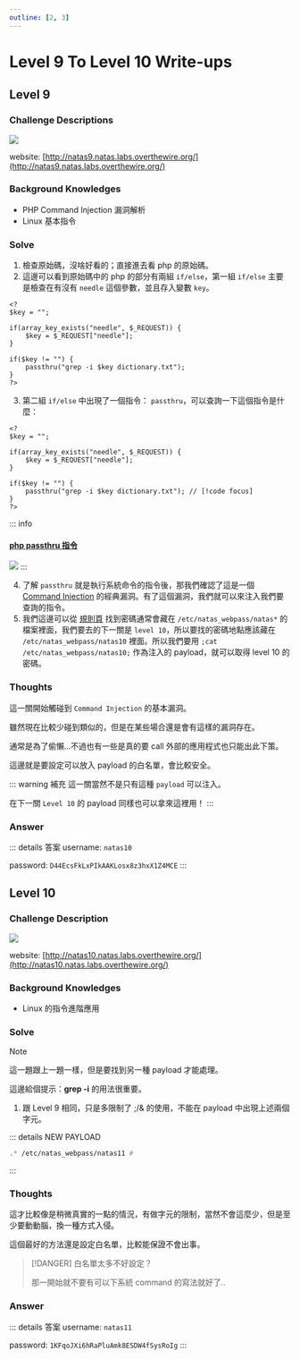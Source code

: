 ```yaml
---
outline: [2, 3]
---
```


# Level 9 To Level 10 Write-ups

## Level 9

### Challenge Descriptions

![](/articles/01_Wargames/00_OverTheWire/00_Natas/02_Level_9_To_Level_10/20240207164217.png)

website: [http://natas9.natas.labs.overthewire.org/](http://natas9.natas.labs.overthewire.org/)

### Background Knowledges

-   PHP Command Injection 漏洞解析
-   Linux 基本指令

### Solve

1. 檢查原始碼，沒啥好看的；直接進去看 php 的原始碼。
2. 這邊可以看到原始碼中的 php 的部分有兩組 `if/else`，第一組 `if/else` 主要是檢查在有沒有 `needle` 這個參數，並且存入變數 `key`。

```php:line-numbers {3-5}
<?
$key = "";

if(array_key_exists("needle", $_REQUEST)) {
    $key = $_REQUEST["needle"];
}

if($key != "") {
    passthru("grep -i $key dictionary.txt");
}
?>
```

3. 第二組 `if/else` 中出現了一個指令： `passthru`，可以查詢一下這個指令是什麼：

```php:line-numbers
<?
$key = "";

if(array_key_exists("needle", $_REQUEST)) {
    $key = $_REQUEST["needle"];
}

if($key != "") {
    passthru("grep -i $key dictionary.txt"); // [!code focus]
}
?>
```

::: info

#### [php passthru 指令](https://www.php.net/manual/zh/function.passthru.php)

![](/articles/01_Wargames/00_OverTheWire/00_Natas/02_Level_9_To_Level_10/20240207164936.png)
:::

4. 了解 `passthru` 就是執行系統命令的指令後，那我們確認了這是一個 [Command Injection](https://book.hacktricks.xyz/pentesting-web/command-injection) 的經典漏洞。有了這個漏洞，我們就可以來注入我們要查詢的指令。
5. 我們這邊可以從 [規則頁](./index.md) 找到密碼通常會藏在 `/etc/natas_webpass/natas*` 的檔案裡面，我們要去的下一關是 `level 10`，所以要找的密碼地點應該藏在 `/etc/natas_webpass/natas10` 裡面。所以我們要用 `;cat /etc/natas_webpass/natas10;` 作為注入的 payload，就可以取得 level 10 的密碼。

### Thoughts

這一關開始觸碰到 `Command Injection` 的基本漏洞。

雖然現在比較少碰到類似的，但是在某些場合還是會有這樣的漏洞存在。

通常是為了偷懶...不過也有一些是真的要 call 外部的應用程式也只能出此下策。

這邊就是要設定可以放入 payload 的白名單，會比較安全。

::: warning 補充
這一關當然不是只有這種 `payload` 可以注入。

在下一關 `Level 10` 的 payload 同樣也可以拿來這裡用！
:::

### Answer

::: details 答案
username: `natas10`

password: `D44EcsFkLxPIkAAKLosx8z3hxX1Z4MCE`
:::

## Level 10

### Challenge Description

![](/articles/01_Wargames/00_OverTheWire/00_Natas/02_Level_9_To_Level_10/20240207170451.png)

website: [http://natas10.natas.labs.overthewire.org/](http://natas10.natas.labs.overthewire.org/)

### Background Knowledges

-   Linux 的指令進階應用

### Solve

> [!NOTE]
>
> 這一題跟上一題一樣，但是要找到另一種 payload 才能處理。
>
> 這邊給個提示：**grep -i** 的用法很重要。

1. 跟 Level 9 相同，只是多限制了 ;/& 的使用，不能在 payload 中出現上述兩個字元。

::: details NEW PAYLOAD

```bash
.* /etc/natas_webpass/natas11 #
```

:::

### Thoughts

這才比較像是稍微真實的一點的情況，有做字元的限制，當然不會這麼少，但是至少要動動腦，換一種方式入侵。

這個最好的方法還是設定白名單，比較能保證不會出事。

> [!DANGER] 白名單太多不好設定？
>
> 那一開始就不要有可以下系統 command 的寫法就好了..

### Answer

::: details 答案
username: `natas11`

password: `1KFqoJXi6hRaPluAmk8ESDW4fSysRoIg`
:::
